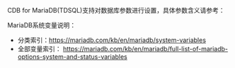 CDB for MariaDB(TDSQL)支持对数据库参数进行设置，具体参数含义请参考：

MariaDB系统变量说明：
- 分类索引：https://mariadb.com/kb/en/mariadb/system-variables
- 全部变量索引：
https://mariadb.com/kb/en/mariadb/full-list-of-mariadb-options-system-and-status-variables